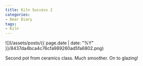 ```yaml
---
title: Kiln Success 2
categories:
- Dear Diary
tags:
- Kiln
---
```


![](/assets/posts/{{ page.date | date: "%Y" }}/8437da4bca4c76cfa989260ad5fa6802.png)
  



Second pot from ceramics class. Much smoother. On to glazing!
